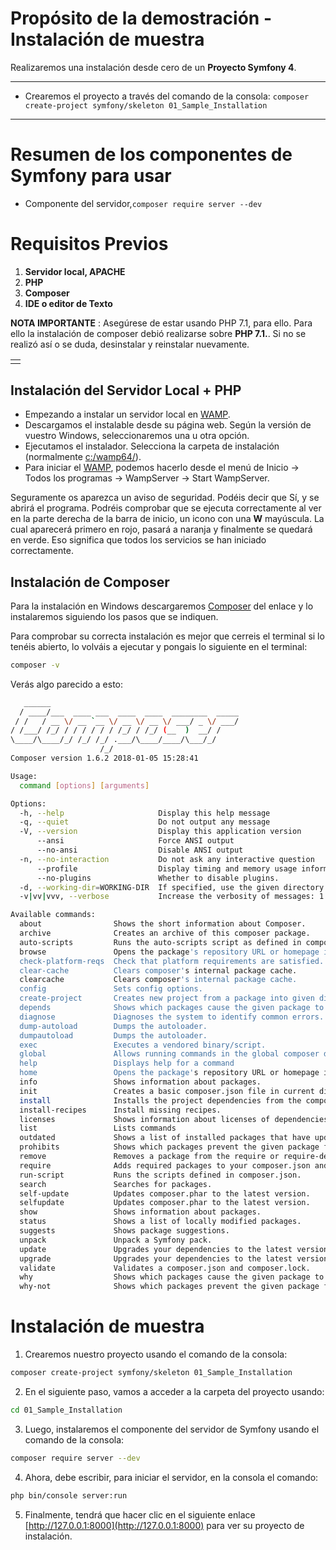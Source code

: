 # Propósito de la demostración - Instalación de muestra

Realizaremos una instalación desde cero de un **Proyecto Symfony 4**.

---------------------------------------------------------------------------------------

* Crearemos el proyecto a través del comando de la consola: `composer create-project symfony/skeleton 01_Sample_Installation`

---------------------------------------------------------------------------------------

# Resumen de los componentes de Symfony para usar

* Componente del servidor,`composer require server --dev`

# Requisitos Previos

1. **Servidor local, APACHE**
2. **PHP**
3. **Composer** 
4. **IDE o editor de Texto**

<table>
    <td>
        <tr>
        	<strong>NOTA IMPORTANTE</strong> : Asegúrese de estar usando PHP 7.1, para ello. Para ello la instalación de composer debió realizarse sobre <strong>PHP 7.1.</strong>. Si no se realizó así o se duda, desinstalar y reinstalar nuevamente.
        </td>
    </tr>
</table>

## Instalación del Servidor Local + PHP

* Empezando a instalar un servidor local en [WAMP](http://www.wampserver.com/en/).
* Descargamos el instalable desde su página web. Según la versión de vuestro Windows, seleccionaremos una u otra opción.
* Ejecutamos el instalador. Selecciona la carpeta de instalación (normalmente [c:/wamp64/](c:/wamp64/)).
* Para iniciar el [WAMP](http://www.wampserver.com/en/), podemos hacerlo desde el menú de Inicio -> Todos los programas -> WampServer -> Start WampServer. 

Seguramente os aparezca un aviso de seguridad. Podéis decir que Sí, y se abrirá el programa. Podréis comprobar que se ejecuta correctamente al ver en la parte derecha de la barra de inicio, un icono con una **W** mayúscula. La cual aparecerá primero en rojo, pasará a naranja y finalmente se quedará en verde. Eso significa que todos los servicios se han iniciado correctamente.

## Instalación de Composer

Para la instalación en Windows descargaremos [Composer](https://getcomposer.org/download/) del enlace y lo instalaremos siguiendo los pasos que se indiquen.

Para comprobar su correcta instalación es mejor que cerreis el terminal si lo tenéis abierto, lo volváis a ejecutar y pongais lo siguiente en el terminal:

```bash 
composer -v
```

Verás algo parecido a esto:

```bash
   ______
  / ____/___  ____ ___  ____  ____  ________  _____
 / /   / __ \/ __ `__ \/ __ \/ __ \/ ___/ _ \/ ___/
/ /___/ /_/ / / / / / / /_/ / /_/ (__  )  __/ /
\____/\____/_/ /_/ /_/ .___/\____/____/\___/_/
                    /_/
Composer version 1.6.2 2018-01-05 15:28:41

Usage:
  command [options] [arguments]

Options:
  -h, --help                     Display this help message
  -q, --quiet                    Do not output any message
  -V, --version                  Display this application version
      --ansi                     Force ANSI output
      --no-ansi                  Disable ANSI output
  -n, --no-interaction           Do not ask any interactive question
      --profile                  Display timing and memory usage information
      --no-plugins               Whether to disable plugins.
  -d, --working-dir=WORKING-DIR  If specified, use the given directory as working directory.
  -v|vv|vvv, --verbose           Increase the verbosity of messages: 1 for normal output, 2 for more verbose output and 3 for debug

Available commands:
  about                Shows the short information about Composer.
  archive              Creates an archive of this composer package.
  auto-scripts         Runs the auto-scripts script as defined in composer.json.
  browse               Opens the package's repository URL or homepage in your browser.
  check-platform-reqs  Check that platform requirements are satisfied.
  clear-cache          Clears composer's internal package cache.
  clearcache           Clears composer's internal package cache.
  config               Sets config options.
  create-project       Creates new project from a package into given directory.
  depends              Shows which packages cause the given package to be installed.
  diagnose             Diagnoses the system to identify common errors.
  dump-autoload        Dumps the autoloader.
  dumpautoload         Dumps the autoloader.
  exec                 Executes a vendored binary/script.
  global               Allows running commands in the global composer dir ($COMPOSER_HOME).
  help                 Displays help for a command
  home                 Opens the package's repository URL or homepage in your browser.
  info                 Shows information about packages.
  init                 Creates a basic composer.json file in current directory.
  install              Installs the project dependencies from the composer.lock file if present, or falls back on the composer.json.
  install-recipes      Install missing recipes.
  licenses             Shows information about licenses of dependencies.
  list                 Lists commands
  outdated             Shows a list of installed packages that have updates available, including their latest version.
  prohibits            Shows which packages prevent the given package from being installed.
  remove               Removes a package from the require or require-dev.
  require              Adds required packages to your composer.json and installs them.
  run-script           Runs the scripts defined in composer.json.
  search               Searches for packages.
  self-update          Updates composer.phar to the latest version.
  selfupdate           Updates composer.phar to the latest version.
  show                 Shows information about packages.
  status               Shows a list of locally modified packages.
  suggests             Shows package suggestions.
  unpack               Unpack a Symfony pack.
  update               Upgrades your dependencies to the latest version according to composer.json, and updates the composer.lock file.
  upgrade              Upgrades your dependencies to the latest version according to composer.json, and updates the composer.lock file.
  validate             Validates a composer.json and composer.lock.
  why                  Shows which packages cause the given package to be installed.
  why-not              Shows which packages prevent the given package from being installed.
```

# Instalación de muestra

1. Crearemos nuestro proyecto usando el comando de la consola: 

```bash
composer create-project symfony/skeleton 01_Sample_Installation
```

2. En el siguiente paso, vamos a acceder a la carpeta del proyecto usando:

```bash
cd 01_Sample_Installation
```

3. Luego, instalaremos el componente del servidor de Symfony usando el comando de la consola:

```bash
composer require server --dev
```

4. Ahora, debe escribir, para iniciar el servidor, en la consola el comando:

```bash
php bin/console server:run
```

5. Finalmente, tendrá que hacer clic en el siguiente enlace [http://127.0.0.1:8000](http://127.0.0.1:8000) para ver su proyecto de instalación.